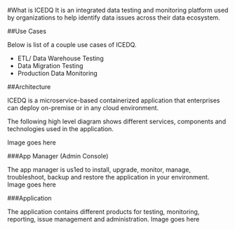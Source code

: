 #What is ICEDQ
It is an integrated data testing and monitoring platform used by organizations to help identify data issues across their data ecosystem. 

##Use Cases

Below is list of a couple use cases of ICEDQ. 
* ETL/ Data Warehouse Testing
* Data Migration Testing 
* Production Data Monitoring 

##Architecture

ICEDQ is a microservice-based containerized application that enterprises can deploy on-premise or in any cloud environment. 

The following high level diagram shows different services, components and technologies used in the application. 

Image goes here 

###App Manager (Admin Console)

The app manager is us1ed to install, upgrade, monitor, manage, troubleshoot, backup and restore the application in your environment. 
Image goes here

###Application 

The application contains different products for testing, monitoring, reporting, issue management and administration. 
Image goes here 